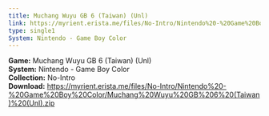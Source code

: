 ```yaml
---
title: Muchang Wuyu GB 6 (Taiwan) (Unl)
link: https://myrient.erista.me/files/No-Intro/Nintendo%20-%20Game%20Boy%20Color/Muchang%20Wuyu%20GB%206%20(Taiwan)%20(Unl).zip
type: single1
System: Nintendo - Game Boy Color
---
```

<b>Game:</b> Muchang Wuyu GB 6 (Taiwan) (Unl)<br>
<b>System:</b> Nintendo - Game Boy Color<br>
<b>Collection:</b> No-Intro<br>
<b>Download:</b> https://myrient.erista.me/files/No-Intro/Nintendo%20-%20Game%20Boy%20Color/Muchang%20Wuyu%20GB%206%20(Taiwan)%20(Unl).zip